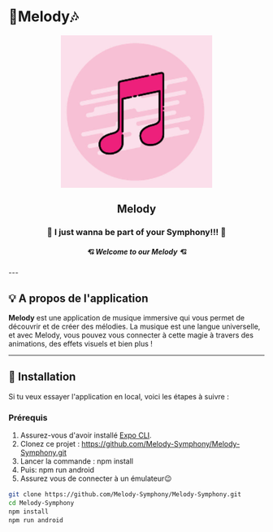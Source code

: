 <h1> 🎹Melody🎶</h1> 
<div align="center">
<p >
    <img align="center" src="./assets/default-album.png" height="300" />
</p>

<h2 >Melody</h2>

<h3 align="center">
   🎹 I just wanna be part of your Symphony!!! 🎻
    <br/>
    <h5 align="center" >💘 Welcome to our Melody 💘</h5>
</h3>
</div>
---

## 💡 A propos de l'application

**Melody** est une application de musique immersive qui vous permet de découvrir et de créer des mélodies. La musique est une langue universelle, et avec Melody, vous pouvez vous connecter à cette magie à travers des animations, des effets visuels et bien plus !

---

## 🚀 Installation

Si tu veux essayer l'application en local, voici les étapes à suivre :

### Prérequis

1. Assurez-vous d'avoir installé [Expo CLI](https://docs.expo.dev/get-started/installation/).
2. Clonez ce projet : https://github.com/Melody-Symphony/Melody-Symphony.git
3. Lancer la commande : npm install
4. Puis: npm run android
5. Assurez vous de connecter à un émulateur😉

```bash
git clone https://github.com/Melody-Symphony/Melody-Symphony.git
cd Melody-Symphony
npm install
npm run android
